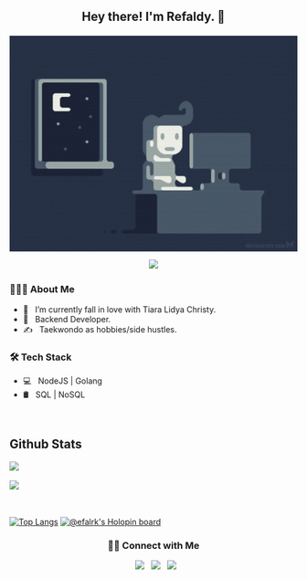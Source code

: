 <h2> <p align="center">Hey there! I'm Refaldy. 👋</p></h2>
<img align="center" alt="GIF" src="https://github.com/devSouvik/devSouvik/blob/master/1.gif" width="1000"/>
<p align="center">
  <a href="https://github.com/DenverCoder1/readme-typing-svg">
    <img src="https://readme-typing-svg.herokuapp.com/?lines=Backend%20Developer;Pacarnya%20Tiara&center=true&width=380&height=45">
  </a>
</p>

<h3> 👨🏻‍💻 About Me </h3>

- 🔭 &nbsp; I’m currently fall in love with Tiara Lidya Christy.
- 💼 &nbsp; Backend Developer.
- ✍️ &nbsp; Taekwondo as hobbies/side hustles.

<h3>🛠 Tech Stack</h3>

- 💻 &nbsp; NodeJS | Golang
- 🛢 &nbsp; SQL | NoSQL
<br>

## Github Stats

<p align = "left">
  <img src = "https://github-readme-stats.vercel.app/api?username=refaldyrk&show_icons=true&&include_all_commits=true&count_private=true&theme=light&line_height=27">
</p>
  
<p align="left" style="margin-bottom: 10px;">
    <img src="https://github-profile-trophy.vercel.app/?username=refaldyrk&column=7&theme=light"/>
</p>
</p>

</br>

[![Top Langs](https://github-readme-stats.vercel.app/api/top-langs/?username=refaldyrk&layout=compact&text_color=daf7dc&bg_color=151515)](https://github.com/refaldyrk/github-readme-stats)
[![@efalrk's Holopin board](https://holopin.io/api/user/board?user=efalrk)](https://holopin.io/@efalrk)

<h3> <p align="center">🤝🏻 Connect with Me</p> </h3>

<p align="center">
&nbsp; <a href="https://www.instagram.com/efalrk/" target="_blank" rel="noopener noreferrer"><img src="https://img.icons8.com/plasticine/100/000000/instagram-new.png" width="50" /></a>  
&nbsp; <a href="https://www.linkedin.com/in/refaldy-rizky-karim-3aa4bb235" target="_blank" rel="noopener noreferrer"><img src="https://img.icons8.com/plasticine/100/000000/linkedin.png" width="50" /></a>
&nbsp; <a href="mailto:refaldy.rizky22@gmail.com" target="_blank" rel="noopener noreferrer"><img src="https://img.icons8.com/plasticine/100/000000/gmail.png"  width="50" /></a>
</p>
